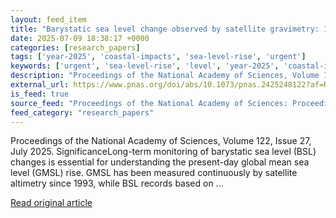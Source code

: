 ```yaml
---
layout: feed_item
title: "Barystatic sea level change observed by satellite gravimetry: 1993–2022"
date: 2025-07-09 18:38:17 +0000
categories: [research_papers]
tags: ['year-2025', 'coastal-impacts', 'sea-level-rise', 'urgent']
keywords: ['urgent', 'sea-level-rise', 'level', 'year-2025', 'coastal-impacts', 'change', 'barystatic']
description: "Proceedings of the National Academy of Sciences, Volume 122, Issue 27, July 2025"
external_url: https://www.pnas.org/doi/abs/10.1073/pnas.2425248122?af=R
is_feed: true
source_feed: "Proceedings of the National Academy of Sciences: Proceedings of the National Academy of Sciences: Table of Contents"
feed_category: "research_papers"
---
```


Proceedings of the National Academy of Sciences, Volume 122, Issue 27, July 2025. SignificanceLong-term monitoring of barystatic sea level (BSL) changes is essential for understanding the present-day global mean sea level (GMSL) rise. GMSL has been measured continuously by satellite altimetry since 1993, while BSL records based on ...

[Read original article](https://www.pnas.org/doi/abs/10.1073/pnas.2425248122?af=R)
